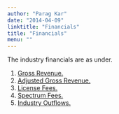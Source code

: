 ```yaml
---
author: "Parag Kar"
date: "2014-04-09"
linktitle: "Financials"
title: "Financials"
menu: ""
---
```



The industry financials are as under.

1. [Gross Revenue.](https://paragkar.wordpress.com/gross-revenue/)
1. [Adjusted Gross Revenue.](https://paragkar.wordpress.com/adjusted/)
1. [License Fees.](https://paragkar.wordpress.com/license-fees/)
1. [Spectrum Fees.](https://paragkar.wordpress.com/spectrum-fees/)
1. [Industry Outflows.](https://paragkar.wordpress.com/industry-outflows/)

 

